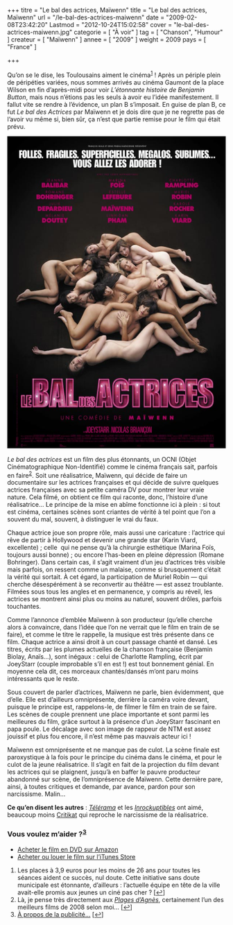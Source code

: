+++
titre = "Le bal des actrices, Maïwenn"
title = "Le bal des actrices, Maïwenn"
url = "/le-bal-des-actrices-maiwenn"
date = "2009-02-08T23:42:20"
Lastmod = "2012-10-24T15:02:58"
cover = "le-bal-des-actrices-maiwenn.jpg"
categorie = [ "À voir" ]
tag = [ "Chanson", "Humour" ]
createur = [ "Maïwenn" ]
annee = [ "2009" ]
weight = 2009
pays = [ "France" ]

+++

<p>Qu&rsquo;on se le dise, les Toulousains aiment le cinéma<sup><a href="#footnote_0_1189" id="identifier_0_1189" class="footnote-link footnote-identifier-link" title="Les places &agrave; 3,9 euros pour les moins de 26 ans pour toutes les s&eacute;ances aident ce succ&egrave;s, nul doute. Cette initiative sans doute municipale est &eacute;tonnante, d&rsquo;ailleurs : l&rsquo;actuelle &eacute;quipe en t&ecirc;te de la ville avait-elle promis aux jeunes un cin&eacute; pas cher ?">1</a></sup> ! Après un périple plein de péripéties variées, nous sommes arrivés au cinéma Gaumont de la place Wilson en fin d&rsquo;après-midi pour voir <em>L&rsquo;étonnante histoire de Benjamin Button</em>, mais nous n&rsquo;étions pas les seuls à avoir eu l&rsquo;idée manifestement. Il fallut vite se rendre à l&rsquo;évidence, un plan B s&rsquo;imposait. En guise de plan B, ce fut <em>Le bal des Actrices</em> par Maïwenn et je dois dire que je ne regrette pas de l&rsquo;avoir vu même si, bien sûr, ça n&rsquo;est que partie remise pour le film qui était prévu.</p>
<p style="text-align: center;"><a href="http://www.allocine.fr/film/fichefilm_gen_cfilm=128873.html"><img class="size-full wp-image-1190 aligncenter" title="19015872" src="19015872.jpg" alt="19015872" width="540" height="720" /></a></p>
<p><em>Le bal des actrices</em> est un film des plus étonnants, un OCNI (Objet Cinématographique Non-Identifié) comme le cinéma français sait, parfois en faire<sup><a href="#footnote_1_1189" id="identifier_1_1189" class="footnote-link footnote-identifier-link" title="L&agrave;, je pense tr&egrave;s directement aux Plages d&rsquo;Agn&egrave;s, certainement l&rsquo;un des meilleurs films de 2008 selon moi&hellip;">2</a></sup>. Soit une réalisatrice, Maïwenn, qui décide de faire un documentaire sur les actrices françaises et qui décide de suivre quelques actrices françaises avec sa petite caméra DV pour montrer leur vraie nature. Cela filmé, on obtient ce film qui raconte, donc, l&rsquo;histoire d&rsquo;une réalisatrice&#8230; Le principe de la mise en abîme fonctionne ici à plein : si tout est cinéma, certaines scènes sont criantes de vérité à tel point que l&rsquo;on a souvent du mal, souvent, à distinguer le vrai du faux.</p>
<p>Chaque actrice joue son propre rôle, mais aussi une caricature : l&rsquo;actrice qui rêve de partir à Hollywood et devenir une grande star (Karin Viard, excellente) ; celle  qui ne pense qu&rsquo;à la chirurgie esthétique (Marina Foïs, toujours aussi bonne) ; ou encore l&rsquo;has-been en pleine dépression (Romane Bohringer). Dans certain cas, il s&rsquo;agit vraiment d&rsquo;un jeu d&rsquo;actrices très visible mais parfois, on ressent comme un malaise, comme si brusquement c&rsquo;était la vérité qui sortait. À cet égard, la participation de Muriel Robin — qui cherche désespérément à se reconvertir au théâtre — est assez troublante. Filmées sous tous les angles et en permanence, y compris au réveil, les actrices se montrent ainsi plus ou moins au naturel, souvent drôles, parfois touchantes.</p>
<p>Comme l&rsquo;annonce d&rsquo;emblée Maïwenn à son producteur (qu&rsquo;elle cherche alors à convaincre, dans l&rsquo;idée que l&rsquo;on ne verrait que le film en train de se faire), et comme le titre le rappelle, la musique est très présente dans ce film. Chaque actrice a ainsi droit à un court passage chanté et dansé. Les titres, écrits par les plumes actuelles de la chanson française (Benjamin Biolay, Anaïs&#8230;), sont inégaux : celui de Charlotte Rampling, écrit par JoeyStarr (couple improbable s&rsquo;il en est !) est tout bonnement génial. En moyenne cela dit, ces morceaux chantés/dansés m&rsquo;ont paru moins intéressants que le reste.</p>
<p>Sous couvert de parler d&rsquo;actrices, Maïwenn ne parle, bien évidemment, que d&rsquo;elle. Elle est d&rsquo;ailleurs omniprésente, derrière la caméra voire devant, puisque le principe est, rappelons-le, de filmer le film en train de se faire. Les scènes de couple prennent une place importante et sont parmi les meilleures du film, grâce surtout à la présence d&rsquo;un JoeyStarr fascinant en papa poule. Le décalage avec son image de rappeur de NTM est assez jouissif et plus fou encore, il n&rsquo;est même pas mauvais acteur ici !</p>
<p>Maïwenn est omniprésente et ne manque pas de culot. La scène finale est paroxystique à la fois pour le principe du cinéma dans le cinéma, et pour le culot de la jeune réalisatrice. Il s&rsquo;agit en fait de la projection du film devant les actrices qui se plaignent, jusqu&rsquo;à en baffer le pauvre producteur abandonné sur scène, de l&rsquo;omniprésence de Maïwenn. Cette dernière pare, ainsi, à toutes critiques et demande, par avance, pardon pour son narcissisme. Malin&#8230;</p>
<p><strong>Ce qu&rsquo;en disent les autres</strong> : <em><a href="http://www.telerama.fr/cinema/films/le-bal-des-actrices,370732,critique.php">Télérama</a></em> et les <em><a href="http://www.lesinrocks.com/cine/cinema-article/article/le-bal-des-actrices/">Inrockuptibles</a></em> ont aimé, beaucoup moins <a href="http://www.critikat.com/Le-Bal-des-actrices.html">Critikat</a> qui reproche le narcissisme de la réalisatrice.</p>
<div class="amazon">
<h3>Vous voulez m&rsquo;aider ?<sup><a href="#footnote_2_1189" id="identifier_2_1189" class="footnote-link footnote-identifier-link" title="&Agrave; propos de la publicit&eacute;&hellip;">3</a></sup></h3>
<ul>
<li><a href="http://www.amazon.fr/gp/product/B002A2NAQW/ref=as_li_ss_tl?ie=UTF8&#038;tag=leblogdenic07-21&#038;linkCode=as2&#038;camp=1642&#038;creative=19458&#038;creativeASIN=B002A2NAQW">Acheter le film en DVD sur Amazon</a></li>
<li><a href="http://itunes.apple.com/fr/movie/le-bal-des-actrices/id465635837">Acheter ou louer le film sur l&rsquo;iTunes Store</a></li>
</ul>
</div>
<ol class="footnotes"><li id="footnote_0_1189" class="footnote">Les places à 3,9 euros pour les moins de 26 ans pour toutes les séances aident ce succès, nul doute. Cette initiative sans doute municipale est étonnante, d&rsquo;ailleurs : l&rsquo;actuelle équipe en tête de la ville avait-elle promis aux jeunes un ciné pas cher ? [<a href="#identifier_0_1189" class="footnote-link footnote-back-link">&#8617;</a>]</li><li id="footnote_1_1189" class="footnote">Là, je pense très directement aux <em><a href="http://voiretmanger.fr/2009/01/03/les-plages-dagnes/">Plages d&rsquo;Agnès</a></em>, certainement l&rsquo;un des meilleurs films de 2008 selon moi&#8230; [<a href="#identifier_1_1189" class="footnote-link footnote-back-link">&#8617;</a>]</li><li id="footnote_2_1189" class="footnote"><a href="http://voiretmanger.fr/soutien/">À propos de la publicité…</a> [<a href="#identifier_2_1189" class="footnote-link footnote-back-link">&#8617;</a>]</li></ol>
